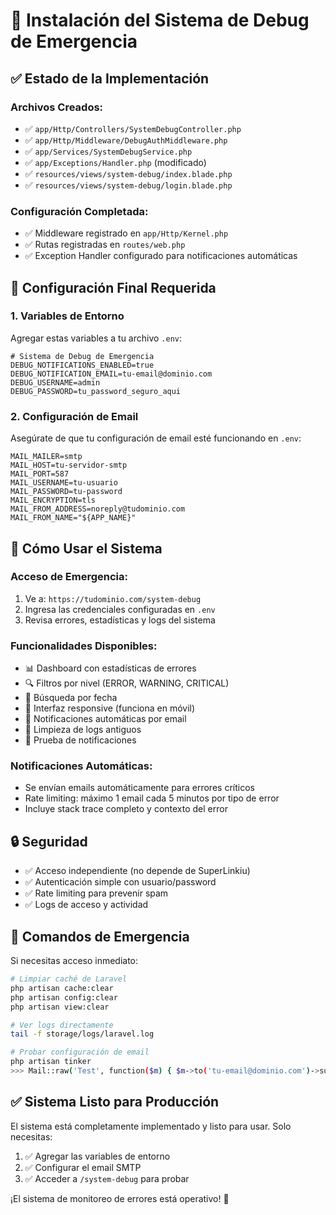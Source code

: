 # 🚀 Instalación del Sistema de Debug de Emergencia

## ✅ Estado de la Implementación

### Archivos Creados:
- ✅ `app/Http/Controllers/SystemDebugController.php`
- ✅ `app/Http/Middleware/DebugAuthMiddleware.php`
- ✅ `app/Services/SystemDebugService.php`
- ✅ `app/Exceptions/Handler.php` (modificado)
- ✅ `resources/views/system-debug/index.blade.php`
- ✅ `resources/views/system-debug/login.blade.php`

### Configuración Completada:
- ✅ Middleware registrado en `app/Http/Kernel.php`
- ✅ Rutas registradas en `routes/web.php`
- ✅ Exception Handler configurado para notificaciones automáticas

## 🔧 Configuración Final Requerida

### 1. Variables de Entorno
Agregar estas variables a tu archivo `.env`:

```env
# Sistema de Debug de Emergencia
DEBUG_NOTIFICATIONS_ENABLED=true
DEBUG_NOTIFICATION_EMAIL=tu-email@dominio.com
DEBUG_USERNAME=admin
DEBUG_PASSWORD=tu_password_seguro_aqui
```

### 2. Configuración de Email
Asegúrate de que tu configuración de email esté funcionando en `.env`:

```env
MAIL_MAILER=smtp
MAIL_HOST=tu-servidor-smtp
MAIL_PORT=587
MAIL_USERNAME=tu-usuario
MAIL_PASSWORD=tu-password
MAIL_ENCRYPTION=tls
MAIL_FROM_ADDRESS=noreply@tudominio.com
MAIL_FROM_NAME="${APP_NAME}"
```

## 🎯 Cómo Usar el Sistema

### Acceso de Emergencia:
1. Ve a: `https://tudominio.com/system-debug`
2. Ingresa las credenciales configuradas en `.env`
3. Revisa errores, estadísticas y logs del sistema

### Funcionalidades Disponibles:
- 📊 Dashboard con estadísticas de errores
- 🔍 Filtros por nivel (ERROR, WARNING, CRITICAL)
- 📅 Búsqueda por fecha
- 📱 Interfaz responsive (funciona en móvil)
- 📧 Notificaciones automáticas por email
- 🧹 Limpieza de logs antiguos
- 🧪 Prueba de notificaciones

### Notificaciones Automáticas:
- Se envían emails automáticamente para errores críticos
- Rate limiting: máximo 1 email cada 5 minutos por tipo de error
- Incluye stack trace completo y contexto del error

## 🔒 Seguridad

- ✅ Acceso independiente (no depende de SuperLinkiu)
- ✅ Autenticación simple con usuario/password
- ✅ Rate limiting para prevenir spam
- ✅ Logs de acceso y actividad

## 🚨 Comandos de Emergencia

Si necesitas acceso inmediato:

```bash
# Limpiar caché de Laravel
php artisan cache:clear
php artisan config:clear
php artisan view:clear

# Ver logs directamente
tail -f storage/logs/laravel.log

# Probar configuración de email
php artisan tinker
>>> Mail::raw('Test', function($m) { $m->to('tu-email@dominio.com')->subject('Test'); });
```

## ✅ Sistema Listo para Producción

El sistema está completamente implementado y listo para usar. Solo necesitas:

1. ✅ Agregar las variables de entorno
2. ✅ Configurar el email SMTP
3. ✅ Acceder a `/system-debug` para probar

¡El sistema de monitoreo de errores está operativo! 🎉